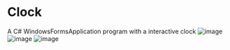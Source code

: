 # Clock
A C# WindowsFormsApplication program with a interactive clock
![image](https://user-images.githubusercontent.com/103317959/167295156-fd6f0e2b-21db-4230-818d-fca2950fb4be.png)
![image](https://user-images.githubusercontent.com/103317959/167295165-553ec0f2-6eef-4ee1-9d53-aa525322b6e8.png)
![image](https://user-images.githubusercontent.com/103317959/167295172-d66a70a3-31ec-4fcb-9942-a8f4c53bde05.png)

